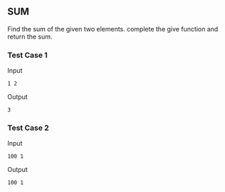 ## SUM

Find the sum of the given two elements. complete the give function and return the sum.

### Test Case 1

Input

```
1 2
```

Output

```
3
```

### Test Case 2

Input

```
100 1
```

Output

```
100 1
```
